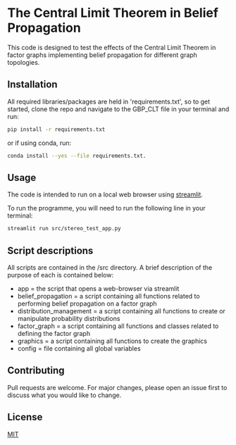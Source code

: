# The Central Limit Theorem in Belief Propagation
This code is designed to test the effects of the Central Limit Theorem in factor graphs implementing belief propagation for different graph topologies.


## Installation
All required libraries/packages are held in 'requirements.txt', so to get started, clone the repo and navigate to the GBP_CLT file in your terminal and run:
```bash
pip install -r requirements.txt
```
or if using conda, run:
```bash
conda install --yes --file requirements.txt.
```

## Usage
The code is intended to run on a local web browser using [streamlit](https://streamlit.io/).

To run the programme, you will need to run the following line in your terminal:
```bash
streamlit run src/stereo_test_app.py
```
## Script descriptions
All scripts are contained in the /src directory. A brief description of the purpose of each is contained below:
- app = the script that opens a web-browser via streamlit
- belief_propagation = a script containing all functions related to performing belief propagation on a factor graph
- distribution_management = a script containing all functions to create or manipulate probability distributions
- factor_graph = a script containing all functions and classes related to defining the factor graph
- graphics = a script containing all functions to create the graphics
- config = file containing all global variables


## Contributing

Pull requests are welcome. For major changes, please open an issue first to discuss what you would like to change.


## License

[MIT](https://choosealicense.com/licenses/mit/)
